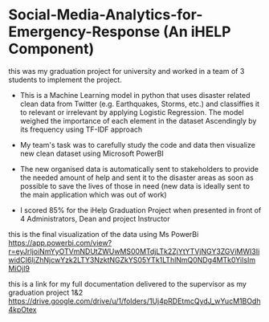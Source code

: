 # Social-Media-Analytics-for-Emergency-Response  (An iHELP Component) 

this was my graduation project for university and worked in a team of 3 students to implement the project.

- This is a Machine Learning model in python that uses disaster related clean data from Twitter (e.g. Earthquakes, Storms, etc.) and classiffies it to relevant or irrelevant by applying Logistic Regression. The model weighed the importance of each element in the dataset Ascendingly by its frequency using TF-IDF approach

- My team's task was to carefully study the code and data then visualize new clean dataset using Microsoft PowerBI 
- The new organised data is automatically sent to stakeholders to provide the needed amount of help and sent it to the disaster areas as soon as possible to save the lives of those in need (new data is ideally sent to the main application which was out of work)
- I scored 85% for the iHelp Graduation Project when presented in front of 4 Administrators, Dean and project Instructor


this is the final visualization of the data using Ms PowerBi
https://app.powerbi.com/view?r=eyJrIjoiNmYyOTVmNDUtZWUwMS00MTdjLTk2ZjYtYTVjNGY3ZGViMWI3IiwidCI6IjZhNjcwYzk2LTY3NzktNGZkYS05YTk1LThlNmQ0NDg4MTk0YiIsImMiOjl9

this is a link for my full documentation delivered to the supervisor as my graduation project 1&2
https://drive.google.com/drive/u/1/folders/1Uj4pRDEtmcQydJ_wYucM1BOdh4kpOtex
